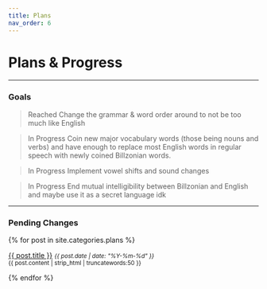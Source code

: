 ```yaml
---
title: Plans
nav_order: 6
---
```


# Plans & Progress

-----
### Goals
> <span class="label label-green">Reached</span>
> Change the grammar & word order around to not be too much like English

> <span class="label label-yellow">In Progress</span>
> Coin new major vocabulary words (those being nouns and verbs) and have
> enough to replace most English words in regular speech with newly coined Billzonian words.

> <span class="label label-yellow">In Progress</span>
> Implement vowel shifts and sound changes

> <span class="label label-yellow">In Progress</span>
> End mutual intelligibility between Billzonian and English
> and maybe use it as a secret language idk

-----
### Pending Changes

{% for post in site.categories.plans %}
  <p>
    <a href="{{ post.url | relative_url }}">{{ post.title }}</a> <small><em>{{ post.date | date: "%Y-%m-%d" }}</em></small>
    <br>
    <small>{{ post.content | strip_html | truncatewords:50 }}</small>
  </p>
{% endfor %}